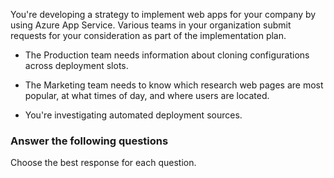 



You're developing a strategy to implement web apps for your company by using Azure App Service. Various teams in your organization submit requests for your consideration as part of the implementation plan.

- The Production team needs information about cloning configurations across deployment slots.

- The Marketing team needs to know which research web pages are most popular, at what times of day, and where users are located.

- You're investigating automated deployment sources.

### Answer the following questions

Choose the best response for each question.